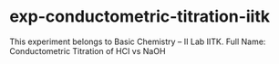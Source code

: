 # exp-conductometric-titration-iitk
This experiment belongs to Basic Chemistry – II Lab IITK.​​​​ Full Name: Conductometric Titration of HCI vs NaOH
